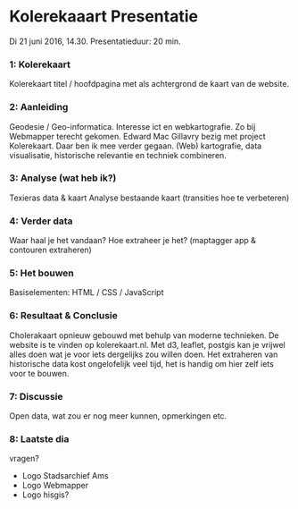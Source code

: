 # Kolerekaaart Presentatie

Di 21 juni 2016, 14.30. 
Presentatieduur: 20 min.

### 1: Kolerekaart
Kolerekaart titel / hoofdpagina met als achtergrond de kaart van de website. 

### 2: Aanleiding
Geodesie / Geo-informatica. Interesse ict en webkartografie. Zo bij Webmapper terecht gekomen. Edward Mac Gillavry bezig met project Kolerekaart. Daar ben ik mee verder gegaan. (Web) kartografie, data visualisatie, historische relevantie en techniek combineren. 

### 3: Analyse (wat heb ik?)
Texieras data & kaart
Analyse bestaande kaart (transities hoe te verbeteren) 

### 4: Verder data
Waar haal je het vandaan? 
Hoe extraheer je het? (maptagger app & contouren extraheren)

### 5: Het bouwen
Basiselementen:
HTML / CSS / JavaScript

### 6: Resultaat & Conclusie
Cholerakaart opnieuw gebouwd met behulp van moderne technieken. De website is te vinden op kolerekaart.nl.
Met d3, leaflet, postgis kan je vrijwel alles doen wat je voor iets dergelijks zou willen doen.
Het extraheren van historische data kost ongelofelijk veel tijd, het is handig om hier zelf iets voor te bouwen.

### 7: Discussie
Open data, wat zou er nog meer kunnen, opmerkingen etc. 

### 8: Laatste dia

vragen?
- Logo Stadsarchief Ams
- Logo Webmapper
- Logo hisgis?

